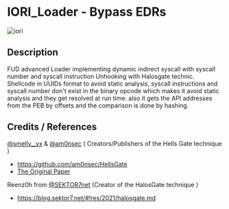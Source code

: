 # IORI_Loader - Bypass EDRs
![iori](https://user-images.githubusercontent.com/110354855/198591145-8688c68d-cc21-44bc-b7ec-0dd2f4f40688.png)

## Description  
FUD advanced Loader implementing dynamic indirect syscall with syscall number and syscall instruction Unhooking with Halosgate technic. Shellcode in UUIDs format to avoid static analysis, syscall instructions and syscall number don't exist in the binary opcode which makes it avoid static analysis and they get resolved at run time. also it gets the API addresses from the PEB by offsets and the comparison is done by hashing.

## Credits / References
[@smelly__vx](https://twitter.com/smelly__vx) & [@am0nsec](https://twitter.com/am0nsec) ( Creators/Publishers of the Hells Gate technique )
* https://github.com/am0nsec/HellsGate
* [The Original Paper](https://vxug.fakedoma.in/papers/VXUG/Exclusive/HellsGate.pdf)  

Reenz0h from [@SEKTOR7net](https://twitter.com/SEKTOR7net) (Creator of the HalosGate technique )
* https://blog.sektor7.net/#!res/2021/halosgate.md



